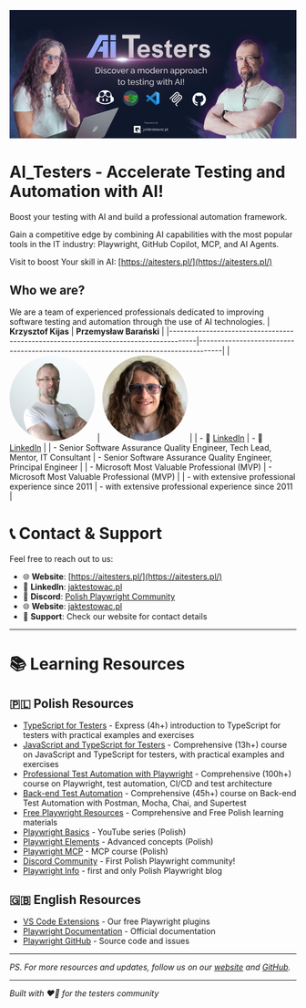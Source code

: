 ![AI_Testers ](https://github.com/AI-Testers-pl/.github/blob/main/images/AI_Testers-header.png)

# AI_Testers - Accelerate Testing and Automation with AI!

Boost your testing with AI and build a professional automation framework.

Gain a competitive edge by combining AI capabilities with the most popular tools in the IT industry: Playwright, GitHub Copilot, MCP, and AI Agents.

Visit to boost Your skill in AI: [https://aitesters.pl/](https://aitesters.pl/)

## Who we are?

We are a team of experienced professionals dedicated to improving software testing and automation through the use of AI technologies.
| **Krzysztof Kijas** | **Przemysław Barański** |
|-------------------------------------------------------------------------------------|------------------------------------------------------------------------------------|
| <img src="https://github.com/AI-Testers-pl/.github/blob/main/images/krzysiek-jaktestowac-team.jpg" alt="Krzysztof Kijas" width="150" height="150" style="border-radius: 50%;" /> | <img src="https://github.com/AI-Testers-pl/.github/blob/main/images/przemek-jaktestowac-team.jpg" alt="Przemysław Barański" width="150" height="150" style="border-radius: 50%;" /> |
| - 🔗 [LinkedIn](https://www.linkedin.com/in/krzysztof-kijas/) | - 🔗 [LinkedIn](https://www.linkedin.com/in/przemyslaw-baranski/) |
| - Senior Software Assurance Quality Engineer, Tech Lead, Mentor, IT Consultant | - Senior Software Assurance Quality Engineer, Principal Engineer |
| - Microsoft Most Valuable Professional (MVP) | - Microsoft Most Valuable Professional (MVP) |
| - with extensive professional experience since 2011 | - with extensive professional experience since 2011 |

# 📞 Contact & Support

Feel free to reach out to us:

- 🌐 **Website**: [https://aitesters.pl/](https://aitesters.pl/)
- 💼 **LinkedIn**: [jaktestowac.pl](https://www.linkedin.com/company/aitesters/)
- 💬 **Discord**: [Polish Playwright Community](https://discord.gg/mUAqQ7FUaZ)
- 🌐 **Website**: [jaktestowac.pl](https://jaktestowac.pl)
- 📧 **Support**: Check our website for contact details

---

# 📚 Learning Resources

## 🇵🇱 Polish Resources

- [TypeScript for Testers](https://jaktestowac.pl/tsx/) - Express (4h+) introduction to TypeScript for testers with practical examples and exercises
- [JavaScript and TypeScript for Testers](https://jaktestowac.pl/js-ts/) - Comprehensive (13h+) course on JavaScript and TypeScript for testers, with practical examples and exercises
- [Professional Test Automation with Playwright](https://jaktestowac.pl/playwright/) - Comprehensive (100h+) course on Playwright, test automation, CI/CD and test architecture
- [Back-end Test Automation](https://jaktestowac.pl/api/) - Comprehensive (45h+) course on Back-end Test Automation with Postman, Mocha, Chai, and Supertest
- [Free Playwright Resources](https://jaktestowac.pl/darmowy-playwright/) - Comprehensive and Free Polish learning materials
- [Playwright Basics](https://www.youtube.com/playlist?list=PLfKhn9AcZ-cD2TCB__K7NP5XARaCzZYn7) - YouTube series (Polish)
- [Playwright Elements](https://www.youtube.com/playlist?list=PLfKhn9AcZ-cAcpd-XN4pKeo-l4YK35FDA) - Advanced concepts (Polish)
- [Playwright MCP](https://www.youtube.com/playlist?list=PLfKhn9AcZ-cCqD34AG5YRejujaBqCBgl4) - MCP course (Polish)
- [Discord Community](https://discord.gg/mUAqQ7FUaZ) - First Polish Playwright community!
- [Playwright Info](https://playwright.info/) - first and only Polish Playwright blog

## 🇬🇧 English Resources

- [VS Code Extensions](https://marketplace.visualstudio.com/publishers/jaktestowac-pl) - Our free Playwright plugins
- [Playwright Documentation](https://playwright.dev/docs/intro) - Official documentation
- [Playwright GitHub](https://github.com/microsoft/playwright) - Source code and issues

---

_PS. For more resources and updates, follow us on our [website](https://jaktestowac.pl) and [GitHub](https://github.com/jaktestowac)._

---

_Built with ❤️💚 for the testers community_
